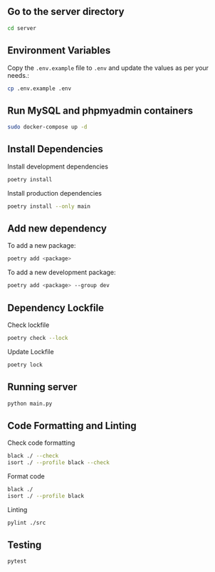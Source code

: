 ## Go to the server directory

```bash
cd server
```

## Environment Variables

Copy the `.env.example` file to `.env` and update the values as per your needs.:

```bash
cp .env.example .env
```

## Run MySQL and phpmyadmin containers
```bash
sudo docker-compose up -d
```

## Install Dependencies

Install development dependencies

```bash
poetry install
```

Install production dependencies

```bash
poetry install --only main
```

## Add new dependency

To add a new package:

```bash
poetry add <package>
```

To add a new development package:

```bash
poetry add <package> --group dev
```

## Dependency Lockfile

Check lockfile

```bash
poetry check --lock
```

Update Lockfile

```bash
poetry lock
```

## Running server

```bash
python main.py
```

## Code Formatting and Linting

Check code formatting

```bash
black ./ --check
isort ./ --profile black --check
```

Format code

```bash
black ./
isort ./ --profile black
```

Linting

```bash
pylint ./src
```

## Testing

```bash
pytest 
```
